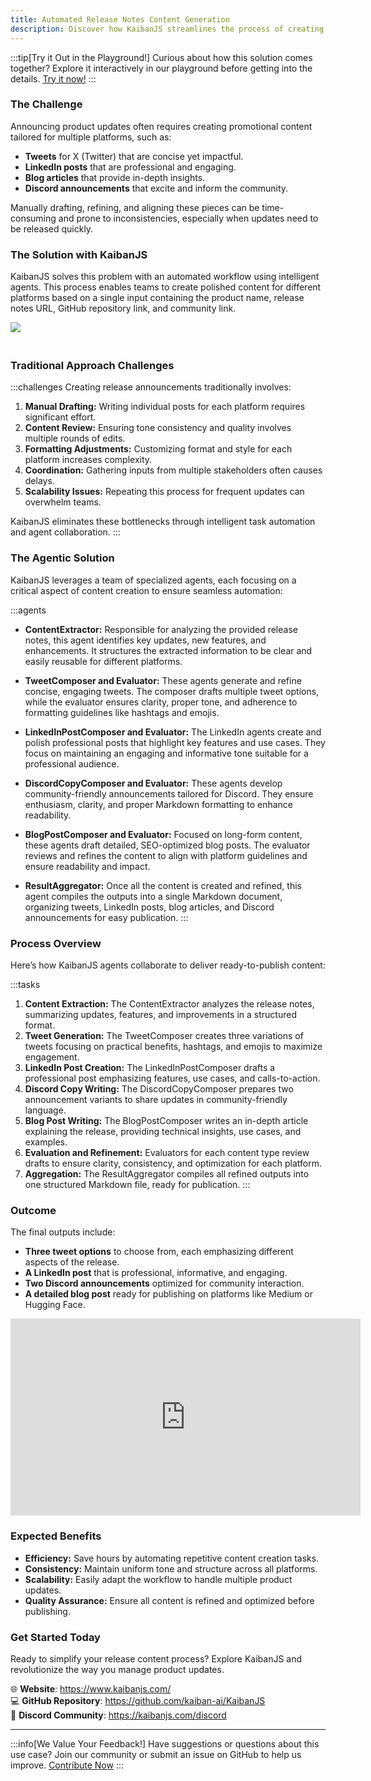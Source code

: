 ```yaml
---
title: Automated Release Notes Content Generation
description: Discover how KaibanJS streamlines the process of creating promotional content for release notes across multiple platforms. Learn how to generate tweets, LinkedIn posts, blog articles, and Discord announcements with ease.
---
```


:::tip[Try it Out in the Playground!]
Curious about how this solution comes together? Explore it interactively in our playground before getting into the details. [Try it now!](https://www.kaibanjs.com/share/RNrmzWds1MpHJEANyymJ)
:::

### The Challenge
Announcing product updates often requires creating promotional content tailored for multiple platforms, such as:
- **Tweets** for X (Twitter) that are concise yet impactful.
- **LinkedIn posts** that are professional and engaging.
- **Blog articles** that provide in-depth insights.
- **Discord announcements** that excite and inform the community.

Manually drafting, refining, and aligning these pieces can be time-consuming and prone to inconsistencies, especially when updates need to be released quickly.

### The Solution with KaibanJS
KaibanJS solves this problem with an automated workflow using intelligent agents. This process enables teams to create polished content for different platforms based on a single input containing the product name, release notes URL, GitHub repository link, and community link.

<img 
    src="https://res.cloudinary.com/dnno8pxyy/image/upload/v1734984005/kb_newst_8_cqcdnp.gif" 
    style="max-width: 100%; height: auto; margin-bottom: 20px;">


### Traditional Approach Challenges
:::challenges
Creating release announcements traditionally involves:
1. **Manual Drafting:** Writing individual posts for each platform requires significant effort.
2. **Content Review:** Ensuring tone consistency and quality involves multiple rounds of edits.
3. **Formatting Adjustments:** Customizing format and style for each platform increases complexity.
4. **Coordination:** Gathering inputs from multiple stakeholders often causes delays.
5. **Scalability Issues:** Repeating this process for frequent updates can overwhelm teams.

KaibanJS eliminates these bottlenecks through intelligent task automation and agent collaboration.
:::

### The Agentic Solution
KaibanJS leverages a team of specialized agents, each focusing on a critical aspect of content creation to ensure seamless automation:

:::agents
- **ContentExtractor:** Responsible for analyzing the provided release notes, this agent identifies key updates, new features, and enhancements. It structures the extracted information to be clear and easily reusable for different platforms.

- **TweetComposer and Evaluator:** These agents generate and refine concise, engaging tweets. The composer drafts multiple tweet options, while the evaluator ensures clarity, proper tone, and adherence to formatting guidelines like hashtags and emojis.

- **LinkedInPostComposer and Evaluator:** The LinkedIn agents create and polish professional posts that highlight key features and use cases. They focus on maintaining an engaging and informative tone suitable for a professional audience.

- **DiscordCopyComposer and Evaluator:** These agents develop community-friendly announcements tailored for Discord. They ensure enthusiasm, clarity, and proper Markdown formatting to enhance readability.

- **BlogPostComposer and Evaluator:** Focused on long-form content, these agents draft detailed, SEO-optimized blog posts. The evaluator reviews and refines the content to align with platform guidelines and ensure readability and impact.

- **ResultAggregator:** Once all the content is created and refined, this agent compiles the outputs into a single Markdown document, organizing tweets, LinkedIn posts, blog articles, and Discord announcements for easy publication.
:::

### Process Overview
Here’s how KaibanJS agents collaborate to deliver ready-to-publish content:

:::tasks
1. **Content Extraction:** The ContentExtractor analyzes the release notes, summarizing updates, features, and improvements in a structured format.
2. **Tweet Generation:** The TweetComposer creates three variations of tweets focusing on practical benefits, hashtags, and emojis to maximize engagement.
3. **LinkedIn Post Creation:** The LinkedInPostComposer drafts a professional post emphasizing features, use cases, and calls-to-action.
4. **Discord Copy Writing:** The DiscordCopyComposer prepares two announcement variants to share updates in community-friendly language.
5. **Blog Post Writing:** The BlogPostComposer writes an in-depth article explaining the release, providing technical insights, use cases, and examples.
6. **Evaluation and Refinement:** Evaluators for each content type review drafts to ensure clarity, consistency, and optimization for each platform.
7. **Aggregation:** The ResultAggregator compiles all refined outputs into one structured Markdown file, ready for publication.
:::

### Outcome
The final outputs include:
- **Three tweet options** to choose from, each emphasizing different aspects of the release.
- **A LinkedIn post** that is professional, informative, and engaging.
- **Two Discord announcements** optimized for community interaction.
- **A detailed blog post** ready for publishing on platforms like Medium or Hugging Face.

<div style={{position: 'relative', paddingBottom: '56.25%', height: 0, overflow: 'hidden', maxWidth: '100%', marginBottom: '20px'}}>
<iframe width="560" height="315" 
    src="https://res.cloudinary.com/dnno8pxyy/video/upload/v1734984768/Untitled_design_9_cu2qqa.mp4" 
    title="KaibanJS Video" 
    frameborder="0" 
    allow="accelerometer; autoplay; clipboard-write; encrypted-media; gyroscope; picture-in-picture; web-share" 
    referrerpolicy="strict-origin-when-cross-origin" 
    allowfullscreen 
    style={{position: 'absolute', top: 0, left: 0, width: '100%', height: '100%'}}>
</iframe>
</div>


### Expected Benefits
- **Efficiency:** Save hours by automating repetitive content creation tasks.
- **Consistency:** Maintain uniform tone and structure across all platforms.
- **Scalability:** Easily adapt the workflow to handle multiple product updates.
- **Quality Assurance:** Ensure all content is refined and optimized before publishing.

### Get Started Today
Ready to simplify your release content process? Explore KaibanJS and revolutionize the way you manage product updates.

🌐 **Website**: https://www.kaibanjs.com/  
💻 **GitHub Repository**: https://github.com/kaiban-ai/KaibanJS  
🤝 **Discord Community**: https://kaibanjs.com/discord

---

:::info[We Value Your Feedback!]
Have suggestions or questions about this use case? Join our community or submit an issue on GitHub to help us improve. [Contribute Now](https://github.com/kaiban-ai/KaibanJS/issues)
:::

